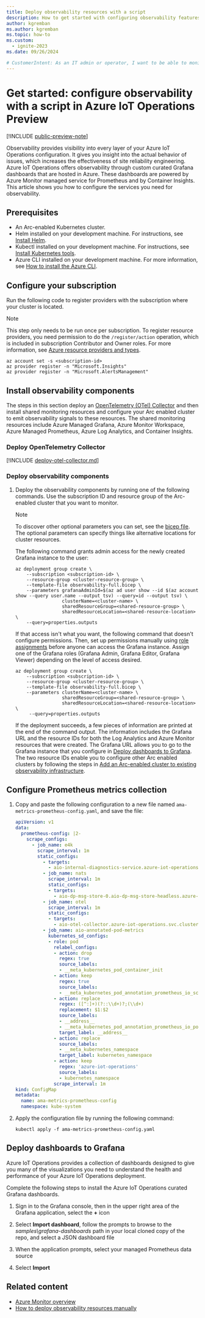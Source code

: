 ```yaml
---
title: Deploy observability resources with a script
description: How to get started with configuring observability features with a script in Azure IoT Operations, so that you can monitor your solution.
author: kgremban
ms.author: kgremban
ms.topic: how-to
ms.custom:
  - ignite-2023
ms.date: 09/26/2024

# CustomerIntent: As an IT admin or operator, I want to be able to monitor and visualize data on the health of my industrial assets and edge environment.
---
```


# Get started: configure observability with a script in Azure IoT Operations Preview

[!INCLUDE [public-preview-note](../includes/public-preview-note.md)]

Observability provides visibility into every layer of your Azure IoT Operations configuration. It gives you insight into the actual behavior of issues, which increases the effectiveness of site reliability engineering. Azure IoT Operations offers observability through custom curated Grafana dashboards that are hosted in Azure. These dashboards are powered by Azure Monitor managed service for Prometheus and by Container Insights. This article shows you how to configure the services you need for observability.

## Prerequisites

* An Arc-enabled Kubernetes cluster.
* Helm installed on your development machine. For instructions, see [Install Helm](https://helm.sh/docs/intro/install/).
* Kubectl installed on your development machine. For instructions, see [Install Kubernetes tools](https://kubernetes.io/docs/tasks/tools/).
* Azure CLI installed on your development machine. For more information, see [How to install the Azure CLI](/cli/azure/install-azure-cli).

## Configure your subscription

Run the following code to register providers with the subscription where your cluster is located.

>[!NOTE]
>This step only needs to be run once per subscription. To register resource providers, you need permission to do the `/register/action` operation, which is included in subscription Contributor and Owner roles. For more information, see [Azure resource providers and types](../../azure-resource-manager/management/resource-providers-and-types.md).

```azurecli
az account set -s <subscription-id>
az provider register -n "Microsoft.Insights"
az provider register -n "Microsoft.AlertsManagement"
```

## Install observability components

The steps in this section deploy an [OpenTelemetry (OTel) Collector](https://opentelemetry.io/docs/collector/) and then install shared monitoring resources and configure your Arc enabled cluster to emit observability signals to these resources. The shared monitoring resources include Azure Managed Grafana, Azure Monitor Workspace, Azure Managed Prometheus, Azure Log Analytics, and Container Insights.

### Deploy OpenTelemetry Collector

[!INCLUDE [deploy-otel-collector.md](../includes/deploy-otel-collector.md)]

### Deploy observability components

1. Deploy the observability components by running one of the following commands. Use the subscription ID and resource group of the Arc-enabled cluster that you want to monitor.

   > [!NOTE]
   > To discover other optional parameters you can set, see the [bicep file](https://github.com/Azure/azure-iot-operations/blob/main/tools/setup-3p-obs-infra/observability-full.bicep). The optional parameters can specify things like alternative locations for cluster resources.

   The following command grants admin access for the newly created Grafana instance to the user:

   ```azurecli
   az deployment group create \
       --subscription <subscription-id> \
       --resource-group <cluster-resource-group> \
       --template-file observability-full.bicep \
       --parameters grafanaAdminId=$(az ad user show --id $(az account show --query user.name --output tsv) --query=id --output tsv) \
                    clusterName=<cluster-name> \
                    sharedResourceGroup=<shared-resource-group> \
                    sharedResourceLocation=<shared-resource-location> \
       --query=properties.outputs
   ```

   If that access isn't what you want, the following command that doesn't configure permissions. Then, set up permissions manually using [role assignments](../../managed-grafana/how-to-share-grafana-workspace.md#add-a-grafana-role-assignment) before anyone can access the Grafana instance. Assign one of the Grafana roles (Grafana Admin, Grafana Editor, Grafana Viewer) depending on the level of access desired.

   ```azurecli
   az deployment group create \
       --subscription <subscription-id> \
       --resource-group <cluster-resource-group> \
       --template-file observability-full.bicep \
       --parameters clusterName=<cluster-name> \
                    sharedResourceGroup=<shared-resource-group> \
                    sharedResourceLocation=<shared-resource-location> \
        --query=properties.outputs
   ```

   If the deployment succeeds, a few pieces of information are printed at the end of the command output. The information includes the Grafana URL and the resource IDs for both the Log Analytics and Azure Monitor resources that were created. The Grafana URL allows you to go to the Grafana instance that you configure in [Deploy dashboards to Grafana](#deploy-dashboards-to-grafana). The two resource IDs enable you to configure other Arc enabled clusters by following the steps in [Add an Arc-enabled cluster to existing observability infrastructure](howto-add-cluster.md).

## Configure Prometheus metrics collection

1. Copy and paste the following configuration to a new file named `ama-metrics-prometheus-config.yaml`, and save the file:

   ```yml
   apiVersion: v1
   data:
     prometheus-config: |2-
       scrape_configs:
         - job_name: e4k
           scrape_interval: 1m
           static_configs:
             - targets:
               - aio-internal-diagnostics-service.azure-iot-operations.svc.cluster.local:9600
             - job_name: nats
               scrape_interval: 1m
               static_configs:
               - targets:
                 - aio-dp-msg-store-0.aio-dp-msg-store-headless.azure-iot-operations.svc.cluster.local:7777
             - job_name: otel
               scrape_interval: 1m
               static_configs:
               - targets:
                 - aio-otel-collector.azure-iot-operations.svc.cluster.local:8889
             - job_name: aio-annotated-pod-metrics
               kubernetes_sd_configs:
               - role: pod
                 relabel_configs:
                 - action: drop
                   regex: true
                   source_labels:
                   - __meta_kubernetes_pod_container_init
                 - action: keep
                   regex: true
                   source_labels:
                   - __meta_kubernetes_pod_annotation_prometheus_io_scrape
                 - action: replace
                   regex: ([^:]+)(?::\\d+)?;(\\d+)
                   replacement: $1:$2
                   source_labels:
                   - __address__
                   - __meta_kubernetes_pod_annotation_prometheus_io_port
                   target_label: __address__
                 - action: replace
                   source_labels:
                   - __meta_kubernetes_namespace
                   target_label: kubernetes_namespace
                 - action: keep
                   regex: 'azure-iot-operations'
                   source_labels:
                   - kubernetes_namespace
                 scrape_interval: 1m
   kind: ConfigMap
   metadata:
     name: ama-metrics-prometheus-config
     namespace: kube-system
   ```

1. Apply the configuration file by running the following command:

   ```shell
   kubectl apply -f ama-metrics-prometheus-config.yaml
   ```

## Deploy dashboards to Grafana

Azure IoT Operations provides a collection of dashboards designed to give you many of the visualizations you need to understand the health and performance of your Azure IoT Operations deployment.

Complete the following steps to install the Azure IoT Operations curated Grafana dashboards.

1. Sign in to the Grafana console, then in the upper right area of the Grafana application, select the **+** icon

1. Select **Import dashboard**, follow the prompts to browse to the *samples\grafana-dashboards* path in your local cloned copy of the repo, and select a JSON dashboard file

1. When the application prompts, select your managed Prometheus data source

1. Select **Import**

## Related content

- [Azure Monitor overview](/azure/azure-monitor/overview)
- [How to deploy observability resources manually](howto-configure-observability-manual.md)
